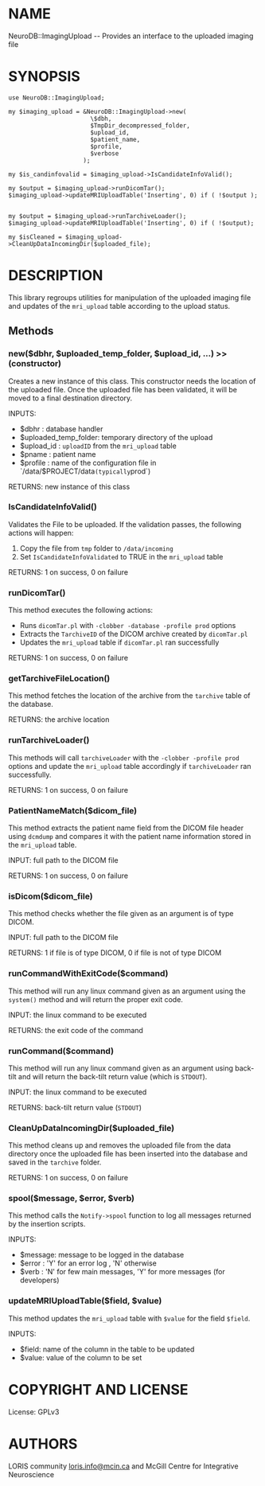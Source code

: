 # NAME

NeuroDB::ImagingUpload -- Provides an interface to the uploaded imaging file

# SYNOPSIS

    use NeuroDB::ImagingUpload;

    my $imaging_upload = &NeuroDB::ImagingUpload->new(
                           \$dbh,
                           $TmpDir_decompressed_folder,
                           $upload_id,
                           $patient_name,
                           $profile,
                           $verbose
                         );

    my $is_candinfovalid = $imaging_upload->IsCandidateInfoValid();

    my $output = $imaging_upload->runDicomTar();
    $imaging_upload->updateMRIUploadTable('Inserting', 0) if ( !$output );


    my $output = $imaging_upload->runTarchiveLoader();
    $imaging_upload->updateMRIUploadTable('Inserting', 0) if ( !$output);

    my $isCleaned = $imaging_upload->CleanUpDataIncomingDir($uploaded_file);

# DESCRIPTION

This library regroups utilities for manipulation of the uploaded imaging file
and updates of the `mri_upload` table according to the upload status.

## Methods

### new($dbhr, $uploaded\_temp\_folder, $upload\_id, ...) >> (constructor)

Creates a new instance of this class. This constructor needs the location of
the uploaded file. Once the uploaded file has been validated, it will be
moved to a final destination directory.

INPUTS:
  - $dbhr                : database handler
  - $uploaded\_temp\_folder: temporary directory of the upload
  - $upload\_id           : `uploadID` from the `mri_upload` table
  - $pname               : patient name
  - $profile             : name of the configuration file in
                            `/data/$PROJECT/data` (typically `prod`)

RETURNS: new instance of this class

### IsCandidateInfoValid()

Validates the File to be uploaded. If the validation passes, the following
actions will happen:
  1) Copy the file from `tmp` folder to `/data/incoming`
  2) Set `IsCandidateInfoValidated` to TRUE in the `mri_upload` table

RETURNS: 1 on success, 0 on failure

### runDicomTar()

This method executes the following actions:
 - Runs `dicomTar.pl` with `-clobber -database -profile prod` options
 - Extracts the `TarchiveID` of the DICOM archive created by `dicomTar.pl`
 - Updates the `mri_upload` table if `dicomTar.pl` ran successfully

RETURNS: 1 on success, 0 on failure

### getTarchiveFileLocation()

This method fetches the location of the archive from the `tarchive` table of
the database.

RETURNS: the archive location

### runTarchiveLoader()

This methods will call `tarchiveLoader` with the `-clobber -profile prod`
options and update the `mri_upload` table accordingly if `tarchiveLoader` ran
successfully.

RETURNS: 1 on success, 0 on failure

### PatientNameMatch($dicom\_file)

This method extracts the patient name field from the DICOM file header using
`dcmdump` and compares it with the patient name information stored in the
`mri_upload` table.

INPUT: full path to the DICOM file

RETURNS: 1 on success, 0 on failure

### isDicom($dicom\_file)

This method checks whether the file given as an argument is of type DICOM.

INPUT: full path to the DICOM file

RETURNS: 1 if file is of type DICOM, 0 if file is not of type DICOM

### runCommandWithExitCode($command)

This method will run any linux command given as an argument using the
`system()` method and will return the proper exit code.

INPUT: the linux command to be executed

RETURNS: the exit code of the command

### runCommand($command)

This method will run any linux command given as an argument using back-tilt
and will return the back-tilt return value (which is `STDOUT`).

INPUT: the linux command to be executed

RETURNS: back-tilt return value (`STDOUT`)

### CleanUpDataIncomingDir($uploaded\_file)

This method cleans up and removes the uploaded file from the data directory
once the uploaded file has been inserted into the database and saved in the
`tarchive` folder.

RETURNS: 1 on success, 0 on failure

### spool($message, $error, $verb)

This method calls the `Notify->spool` function to log all messages
returned by the insertion scripts.

INPUTS:
 - $message: message to be logged in the database
 - $error  : 'Y' for an error log ,
             'N' otherwise
 - $verb   : 'N' for few main messages,
             'Y' for more messages (for developers)

### updateMRIUploadTable($field, $value)

This method updates the `mri_upload` table with `$value` for the field
`$field`.

INPUTS:
 - $field: name of the column in the table to be updated
 - $value: value of the column to be set

# COPYRIGHT AND LICENSE

License: GPLv3

# AUTHORS

LORIS community <loris.info@mcin.ca> and McGill Centre for Integrative Neuroscience

